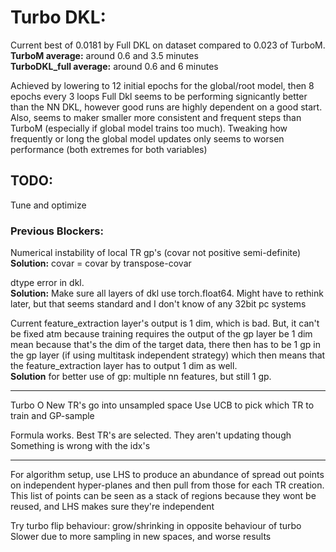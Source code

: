 # Turbo DKL: #

Current best of 0.0181 by Full DKL on dataset compared to 0.023 of TurboM.  
**TurboM average:** around 0.6 and 3.5 minutes  
**TurboDKL_full average:** around 0.6 and 6 minutes

Achieved by lowering to 12 initial epochs for the global/root model, then 8 epochs every 3 loops 
Full Dkl seems to be performing signicantly better than the NN DKL, however good runs are highly dependent on a good start. Also, seems to maker smaller more consistent and frequent steps than TurboM (especially if global model trains too much). Tweaking how frequently or long the global model updates only seems to worsen performance (both extremes for both variables)

## TODO:
Tune and optimize



### Previous Blockers: ###
Numerical instability of local TR gp's (covar not positive semi-definite)  
**Solution:** covar = covar by transpose-covar

dtype error in dkl.   
**Solution:** Make sure all layers of dkl use torch.float64. Might have to rethink later, but that seems standard and I don't know of any 32bit pc systems

Current feature_extraction layer's output is 1 dim, which is bad. But, it can't
be fixed atm because training requires the output of the gp layer be 1 dim mean 
because that's the dim of the target data, there then has to be 1 gp in the gp 
layer (if using multitask independent strategy) which then means that 
the feature_extraction layer has to output 1 dim as well.   
**Solution** for better use of gp: multiple nn features, but still 1 gp.

----------------
Turbo O
New TR's go into unsampled space
Use UCB to pick which TR to train and GP-sample

Formula works. Best TR's are selected. They aren't updating though
Something is wrong with the idx's

-------
For algorithm setup, use LHS to produce an abundance of spread out points on 
independent hyper-planes and then pull from those for each TR creation. This 
list of points can be seen as a  stack of regions because they wont be reused,
 and LHS makes sure they're independent


 Try turbo flip behaviour: grow/shrinking in opposite behaviour of turbo
 Slower due to more sampling in new spaces, and worse results